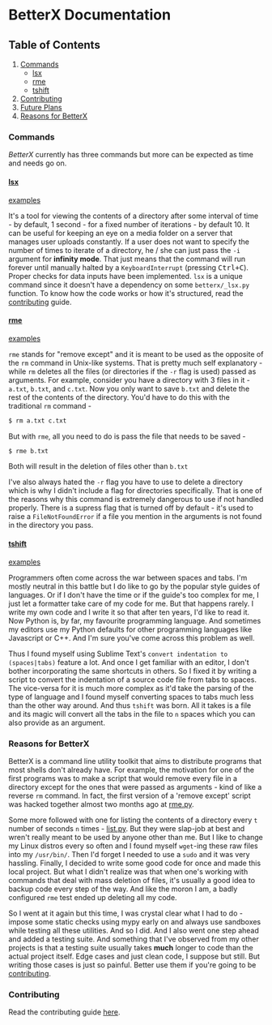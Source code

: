 # BetterX Documentation

## Table of Contents

1. [Commands](#commands)
	+ [lsx](#lsx)
	+ [rme](#rme)
	+ [tshift](#tshift)
2. [Contributing](#contributing)
3. [Future Plans](#future-plans)
4. [Reasons for BetterX](#reasons-for-betterx)

### Commands

_BetterX_ currently has three commands but more can be expected as time and needs go on.

#### [lsx](commands/lsx.md)

[examples](commands/lsx.md#examples)

It's a tool for viewing the contents of a directory after some interval of time - by default, 1 second - for a fixed number of iterations - by default 10. It can be useful for keeping an eye on a media folder on a server that manages user uploads constantly. If a user does not want to specify the number of times to iterate of a directory, he / she can just pass the `-i` argument for __infinity mode__. That just means that the command will run forever until manually halted by a `KeyboardInterrupt` (pressing <kbd>Ctrl+C</kbd>). Proper checks for data inputs have been implemented. `lsx` is a unique command since it doesn't have a dependency on some `betterx/_lsx.py` function. To know how the code works or how it's structured, read the [contributing](#contributing) guide.

#### [rme](commands/rme.md)

[examples](commands/rme.md#examples)

`rme` stands for "remove except" and it is meant to be used as the opposite of the `rm` command in Unix-like systems. That is pretty much self explanatory - while `rm` deletes all the files (or directories if the `-r` flag is used) passed as arguments. For example, consider you have a directory with 3 files in it - `a.txt`, `b.txt`, and `c.txt`. Now you only want to save `b.txt` and delete the rest of the contents of the directory. You'd have to do this with the traditional `rm` command - 

```sh
$ rm a.txt c.txt
```

But with `rme`, all you need to do is pass the file that needs to be saved - 
```sh
$ rme b.txt
```

Both will result in the deletion of files other than `b.txt`

I've also always hated the `-r` flag you have to use to delete a directory which is why I didn't include a flag for directories specifically. That is one of the reasons why this command is extremely dangerous to use if not handled properly. There is a supress flag that is turned off by default - it's used to raise a `FileNotFoundError` if a file you mention in the arguments is not found in the directory you pass.

#### [tshift](commands/tshift.md)

[examples](commands/tshift.md#examples)

Programmers often come across the war between spaces and tabs. I'm mostly neutral in this battle but I do like to go by the popular style guides of languages. Or if I don't have the time or if the guide's too complex for me, I just let a formatter take care of my code for me. But that happens rarely. I write my own code and I write it so that after ten years, I'd like to read it. Now Python is, by far, my favourite programming language. And sometimes my editors use my Python defaults for other programming languages like Javascript or C++. And I'm sure you've come across this problem as well. 

Thus I found myself using Sublime Text's `convert indentation to (spaces|tabs)` feature a lot. And once I get familiar with an editor, I don't bother incorporating the same shortcuts in others. So I fixed it by writing a script to convert the indentation of a source code file from tabs to spaces. The vice-versa for it is much more complex as it'd take the parsing of the type of language and I found myself converting spaces to tabs much less than the other way around. And thus `tshift` was born. All it takes is a file and its magic will convert all the tabs in the file to `n` spaces which you can also provide as an argument.

### Reasons for BetterX

BetterX is a command line utility toolkit that aims to distribute programs that most shells don't already have. For example, the motivation for one of the first programs was to make a script that would remove every file in a directory except for the ones that were passed as arguments - kind of like a reverse `rm` command. In fact, the first version of a 'remove except' script was hacked together almost two months ago at [rme.py](https://gist.github.com/mentix02/8baff0b2e7e59b9b0a5d8860d363dde8).

Some more followed with one for listing the contents of a directory every `t` number of seconds `n` times - [list.py](https://gist.github.com/mentix02/b49d051a2d181a689abc72e548bce314). But they were slap-job at best and wren't really meant to be used by anyone other than me. But I like to change my Linux distros every so often and I found myself `wget`-ing these raw files into my `/usr/bin/`. Then I'd forget I needed to use a `sudo` and it was very hassling. Finally, I decided to write some good code for once and made this local project. But what I didn't realize was that when one's working with commands that deal with mass deletion of files, it's usually a good idea to backup code every step of the way. And like the moron I am, a badly configured `rme` test ended up deleting all my code.

So I went at it again but this time, I was crystal clear what I had to do - impose some static checks using mypy early on and always use sandboxes while testing all these utilities. And so I did. And I also went one step ahead and added a testing suite. And something that I've observed from my other projects is that a testing suite usually takes **much** longer to code than the actual project itself. Edge cases and just clean code, I suppose but still. But writing those cases is just so painful. Better use them if you're going to be [contributing](#contributing).

### Contributing

Read the contributing guide [here](CONTRIBUTING.md).
